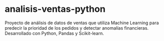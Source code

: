 # analisis-ventas-python
Proyecto de análisis de datos de ventas que utiliza Machine Learning para predecir la prioridad de los pedidos y detectar anomalías financieras. Desarrollado con Python, Pandas y Scikit-learn.
